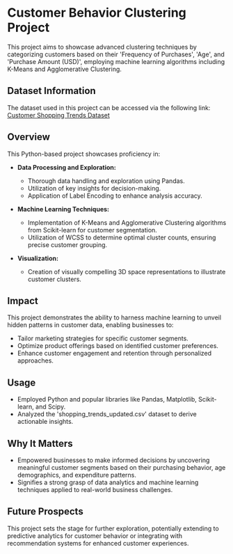# Customer Behavior Clustering Project

This project aims to showcase advanced clustering techniques by categorizing customers based on their 'Frequency of Purchases', 'Age', and 'Purchase Amount (USD)', employing machine learning algorithms including K-Means and Agglomerative Clustering.

## Dataset Information 

The dataset used in this project can be accessed via the following link: [Customer Shopping Trends Dataset](https://www.kaggle.com/datasets/iamsouravbanerjee/customer-shopping-trends-dataset)

## Overview

This Python-based project showcases proficiency in:

- **Data Processing and Exploration:**
  - Thorough data handling and exploration using Pandas.
  - Utilization of key insights for decision-making.
  - Application of Label Encoding to enhance analysis accuracy.

- **Machine Learning Techniques:**
  - Implementation of K-Means and Agglomerative Clustering algorithms from Scikit-learn for customer segmentation.
  - Utilization of WCSS to determine optimal cluster counts, ensuring precise customer grouping.

- **Visualization:**
  - Creation of visually compelling 3D space representations to illustrate customer clusters.

## Impact

This project demonstrates the ability to harness machine learning to unveil hidden patterns in customer data, enabling businesses to:

- Tailor marketing strategies for specific customer segments.
- Optimize product offerings based on identified customer preferences.
- Enhance customer engagement and retention through personalized approaches.

## Usage

- Employed Python and popular libraries like Pandas, Matplotlib, Scikit-learn, and Scipy.
- Analyzed the 'shopping_trends_updated.csv' dataset to derive actionable insights.

## Why It Matters

- Empowered businesses to make informed decisions by uncovering meaningful customer segments based on their purchasing behavior, age demographics, and expenditure patterns.
- Signifies a strong grasp of data analytics and machine learning techniques applied to real-world business challenges.

## Future Prospects

This project sets the stage for further exploration, potentially extending to predictive analytics for customer behavior or integrating with recommendation systems for enhanced customer experiences.
